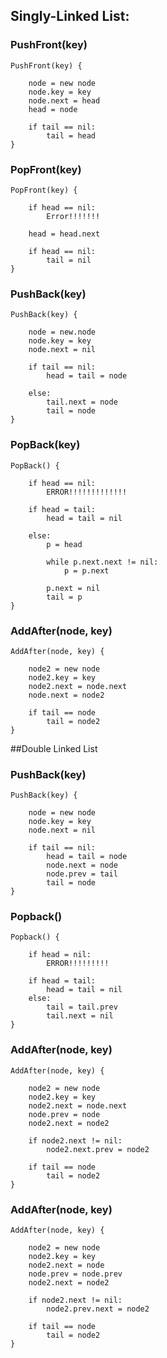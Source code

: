 ## Singly-Linked List:

### PushFront(key)
	PushFront(key) {

		node = new node
		node.key = key
		node.next = head
		head = node

		if tail == nil:
			tail = head
	}

### PopFront(key)

	PopFront(key) {

		if head == nil:
			Error!!!!!!!

		head = head.next

		if head == nil:
			tail = nil
	}

### PushBack(key)

	PushBack(key) {

		node = new.node
		node.key = key
		node.next = nil

		if tail == nil:
			head = tail = node

		else:
			tail.next = node
			tail = node
	}

### PopBack(key)

	PopBack() {

		if head == nil:
			ERROR!!!!!!!!!!!!!

		if head = tail:
			head = tail = nil

		else:
			p = head

			while p.next.next != nil:
				p = p.next

			p.next = nil
			tail = p
	}

### AddAfter(node, key)

	AddAfter(node, key) {

		node2 = new node
		node2.key = key
		node2.next = node.next
		node.next = node2

		if tail == node
			tail = node2
	}
	

##Double Linked List

### PushBack(key)
	PushBack(key) {

		node = new node
		node.key = key
		node.next = nil

		if tail == nil:
			head = tail = node
			node.next = node
			node.prev = tail
			tail = node
	}

### Popback()

	Popback() {

		if head = nil:
			ERROR!!!!!!!!!

		if head = tail:
			head = tail = nil
		else:
			tail = tail.prev
			tail.next = nil
	}

### AddAfter(node, key) 

	AddAfter(node, key) {

		node2 = new node
		node2.key = key
		node2.next = node.next
		node.prev = node
		node2.next = node2

		if node2.next != nil:
			node2.next.prev = node2

		if tail == node
			tail = node2
	}

### AddAfter(node, key) 

	AddAfter(node, key) {

		node2 = new node
		node2.key = key
		node2.next = node
		node.prev = node.prev
		node2.next = node2

		if node2.next != nil:
			node2.prev.next = node2

		if tail == node
			tail = node2
	}
